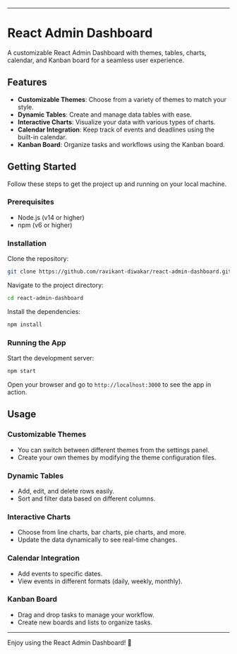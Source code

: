 ------
# React Admin Dashboard

A customizable React Admin Dashboard with themes, tables, charts, calendar, and Kanban board for a seamless user experience.

## Features

- **Customizable Themes**: Choose from a variety of themes to match your style.
- **Dynamic Tables**: Create and manage data tables with ease.
- **Interactive Charts**: Visualize your data with various types of charts.
- **Calendar Integration**: Keep track of events and deadlines using the built-in calendar.
- **Kanban Board**: Organize tasks and workflows using the Kanban board.

## Getting Started

Follow these steps to get the project up and running on your local machine.

### Prerequisites

- Node.js (v14 or higher)
- npm (v6 or higher)

### Installation

 Clone the repository:
   ```bash
   git clone https://github.com/ravikant-diwakar/react-admin-dashboard.git
   ```
 Navigate to the project directory:
   ```bash
   cd react-admin-dashboard
   ```
 Install the dependencies:
   ```bash
   npm install
   ```
### Running the App

 Start the development server:
   ```bash
   npm start
   ```
 Open your browser and go to `http://localhost:3000` to see the app in action.

## Usage

### Customizable Themes

- You can switch between different themes from the settings panel.
- Create your own themes by modifying the theme configuration files.

### Dynamic Tables

- Add, edit, and delete rows easily.
- Sort and filter data based on different columns.

### Interactive Charts

- Choose from line charts, bar charts, pie charts, and more.
- Update the data dynamically to see real-time changes.

### Calendar Integration

- Add events to specific dates.
- View events in different formats (daily, weekly, monthly).

### Kanban Board

- Drag and drop tasks to manage your workflow.
- Create new boards and lists to organize tasks.

---

Enjoy using the React Admin Dashboard! 🚀

